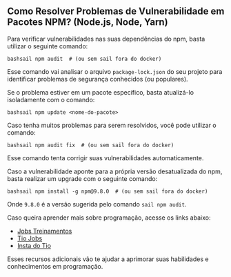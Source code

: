 ## Como Resolver Problemas de Vulnerabilidade em Pacotes NPM? (Node.js, Node, Yarn)

Para verificar vulnerabilidades nas suas dependências do npm, basta utilizar o seguinte comando:

```
bashsail npm audit  # (ou sem sail fora do docker)

```

Esse comando vai analisar o arquivo `package-lock.json` do seu projeto para identificar problemas de segurança conhecidos (ou populares).

Se o problema estiver em um pacote específico, basta atualizá-lo isoladamente com o comando:

```
bashsail npm update <nome-do-pacote>

```

Caso tenha muitos problemas para serem resolvidos, você pode utilizar o comando:

```
bashsail npm audit fix  # (ou sem sail fora do docker)

```

Esse comando tenta corrigir suas vulnerabilidades automaticamente.

Caso a vulnerabilidade aponte para a própria versão desatualizada do npm, basta realizar um upgrade com o seguinte comando:

```
bashsail npm install -g npm@9.8.0  # (ou sem sail fora do docker)

```

Onde `9.8.0` é a versão sugerida pelo comando `sail npm audit`.

Caso queira aprender mais sobre programação, acesse os links abaixo:

-   [Jobs Treinamentos](https://cursos.jobstreinamentos.com.br/)
-   [Tio Jobs](https://youtube.com/@tiojobs)
-   [Insta do Tio](https://instagram.com/tiojobsoficial)

Esses recursos adicionais vão te ajudar a aprimorar suas habilidades e conhecimentos em programação.
